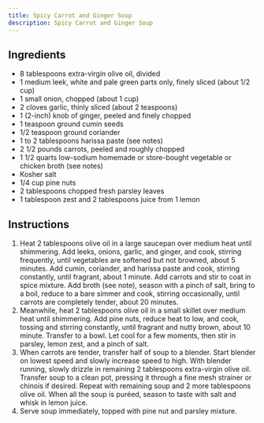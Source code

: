 ```yaml
---
title: Spicy Carrot and Ginger Soup
description: Spicy Carrot and Ginger Soup
---
```


## Ingredients
* 8 tablespoons extra-virgin olive oil, divided
* 1 medium leek, white and pale green parts only, finely sliced (about 1/2 cup)
* 1 small onion, chopped (about 1 cup)
* 2 cloves garlic, thinly sliced (about 2 teaspoons)
* 1 (2-inch) knob of ginger, peeled and finely chopped
* 1 teaspoon ground cumin seeds
* 1/2 teaspoon ground coriander
* 1 to 2 tablespoons harissa paste (see notes)
* 2 1/2 pounds carrots, peeled and roughly chopped
* 1 1/2 quarts low-sodium homemade or store-bought vegetable or chicken broth (see notes)
* Kosher salt
* 1/4 cup pine nuts
* 2 tablespoons chopped fresh parsley leaves
* 1 tablespoon zest and 2 tablespoons juice from 1 lemon

## Instructions
1. Heat 2 tablespoons olive oil in a large saucepan over medium heat until shimmering. Add leeks, onions, garlic, and ginger, and cook, stirring frequently, until vegetables are softened but not browned, about 5 minutes. Add cumin, coriander, and harissa paste and cook, stirring constantly, until fragrant, about 1 minute. Add carrots and stir to coat in spice mixture. Add broth (see note), season with a pinch of salt, bring to a boil, reduce to a bare simmer and cook, stirring occasionally, until carrots are completely tender, about 20 minutes.
1. Meanwhile, heat 2 tablespoons olive oil in a small skillet over medium heat until shimmering. Add pine nuts, reduce heat to low, and cook, tossing and stirring constantly, until fragrant and nutty brown, about 10 minute. Transfer to a bowl. Let cool for a few moments, then stir in parsley, lemon zest, and a pinch of salt.
1. When carrots are tender, transfer half of soup to a blender. Start blender on lowest speed and slowly increase speed to high. With blender running, slowly drizzle in remaining 2 tablespoons extra-virgin olive oil. Transfer soup to a clean pot, pressing it through a fine mesh strainer or chinois if desired. Repeat with remaining soup and 2 more tablespoons olive oil. When all the soup is puréed, season to taste with salt and whisk in lemon juice.
1. Serve soup immediately, topped with pine nut and parsley mixture.